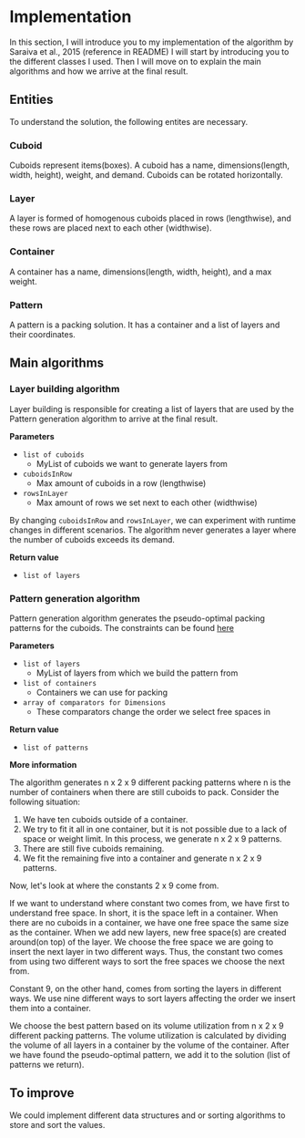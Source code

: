 # Implementation 

In this section, I will introduce you to my implementation of the algorithm by Saraiva et al., 2015 (reference in README) I will start by introducing you to the different classes I used. Then I will move on to explain the main algorithms and how we arrive at the final result.

## Entities
To understand the solution, the following entites are necessary.

### Cuboid
Cuboids represent items(boxes). A cuboid has a name, dimensions(length, width, height), weight, and demand. Cuboids can be rotated horizontally.

### Layer
A layer is formed of homogenous cuboids placed in rows (lengthwise), and these rows are placed next to each other (widthwise). 

### Container
A container has a name, dimensions(length, width, height), and a max weight.

### Pattern

A pattern is a packing solution. It has a container and a list of layers and their coordinates. 


## Main algorithms

### Layer building algorithm

Layer building is responsible for creating a list of layers that are used by the Pattern generation algorithm to arrive at the final result.

**Parameters**

* `list of cuboids`
  * MyList of cuboids we want to generate layers from
* `cuboidsInRow`
  * Max amount of cuboids in a row (lengthwise)
* `rowsInLayer`
  * Max amount of rows we set next to each other (widthwise)

By changing `cuboidsInRow` and `rowsInLayer`, we can experiment with runtime changes in different scenarios. The algorithm never generates a layer where the number of cuboids exceeds its demand.

**Return value**

* `list of layers`


### Pattern generation algorithm

Pattern generation algorithm generates the pseudo-optimal packing patterns for the cuboids. The constraints can be found [here]()

**Parameters**

* `list of layers`
  * MyList of layers from which we build the pattern from
* `list of containers`
  * Containers we can use for packing
* `array of comparators for Dimensions`
  * These comparators change the order we select free spaces in

**Return value**

* `list of patterns`

**More information**

The algorithm generates n x 2 x 9 different packing patterns where n is the number of containers when there are still cuboids to pack. Consider the following situation:

1. We have ten cuboids outside of a container.
2. We try to fit it all in one container, but it is not possible due to a lack of space or weight limit. In this process, we generate n x 2 x 9 patterns.
3. There are still five cuboids remaining.
4. We fit the remaining five into a container and generate n x 2 x 9 patterns.

Now, let's look at where the constants 2 x 9 come from.

If we want to understand where constant two comes from, we have first to understand free space. In short, it is the space left in a container. When there are no cuboids in a container, we have one free space the same size as the container. When we add new layers, new free space(s) are created around(on top) of the layer. We choose the free space we are going to insert the next layer in two different ways. Thus, the constant two comes from using two different ways to sort the free spaces we choose the next from.

Constant 9, on the other hand, comes from sorting the layers in different ways. We use nine different ways to sort layers affecting the order we insert them into a container.

We choose the best pattern based on its volume utilization from n x 2 x 9 different packing patterns. The volume utilization is calculated by dividing the volume of all layers in a container by the volume of the container. After we have found the pseudo-optimal pattern, we add it to the solution (list of patterns we return).


## To improve 

We could implement different data structures and or sorting algorithms to store and sort the values. 




